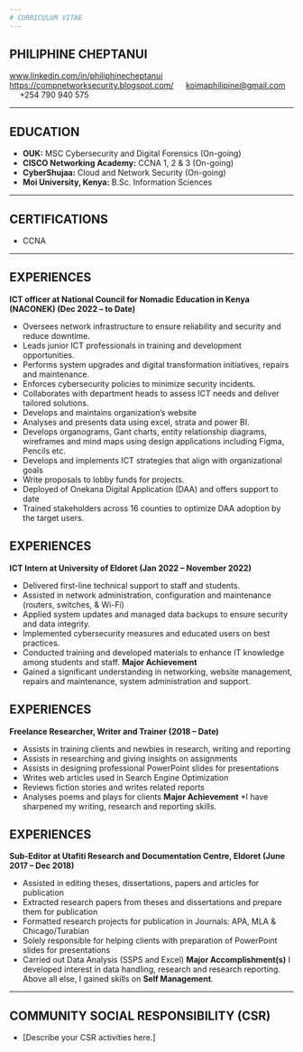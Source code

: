 ```yaml
---
# CURRICULUM VITAE
---
```

## PHILIPHINE CHEPTANUI
www.linkedin.com/in/philiphinecheptanui &emsp;
https://compnetworksecurity.blogspot.com/ &emsp;
koimaphilipine@gmail.com &emsp;
+254 790 940 575

---

## EDUCATION

* **OUK:** MSC Cybersecurity and Digital Forensics (On-going)
* **CISCO Networking Academy:** CCNA 1, 2 & 3 (On-going)
* **CyberShujaa:** Cloud and Network Security (On-going)
* **Moi University, Kenya:** B.Sc. Information Sciences
---
## CERTIFICATIONS
* CCNA 
---
## EXPERIENCES
**ICT officer at National Council for Nomadic Education in Kenya (NACONEK) (Dec 2022 – to Date)**
*	Oversees network infrastructure to ensure reliability and security and reduce downtime.
*	Leads junior ICT professionals in training and development opportunities.
*	Performs system upgrades and digital transformation initiatives, repairs and maintenance.
*	Enforces cybersecurity policies to minimize security incidents.
*	Collaborates with department heads to assess ICT needs and deliver tailored solutions.
*	Develops and maintains organization’s website
*	Analyses and presents data using excel, strata and power BI.
*	Develops organograms, Gant charts, entity relationship diagrams, wireframes and mind maps using design applications including Figma, Pencils etc.
*	Develops and implements ICT strategies that align with organizational goals
*	Write proposals to lobby funds for projects. 
*	Deployed of Onekana Digital Application (DAA) and offers support to date
*	Trained stakeholders across 16 counties to optimize DAA adoption by the target users. 
## EXPERIENCES
**ICT Intern at University of Eldoret (Jan 2022 – November 2022)**
*	Delivered first-line technical support to staff and students.
*	Assisted in network administration, configuration and maintenance (routers, switches, & Wi-Fi)
*	Applied system updates and managed data backups to ensure security and data integrity.
*	Implemented cybersecurity measures and educated users on best practices.
*	Conducted training and developed materials to enhance IT knowledge among students and staff.
**Major Achievement**
*	Gained a significant understanding in networking, website management, repairs and maintenance, system administration and support. 
## EXPERIENCES
**Freelance Researcher, Writer and Trainer (2018 – Date)**
*	Assists in training clients and newbies in research, writing and reporting
*	Assists in researching and giving insights on assignments 
*	Assists in designing professional PowerPoint slides for presentations
*	Writes web articles used in Search Engine Optimization
*	Reviews fiction stories and writes related reports
*	Analyses poems and plays for clients
**Major Achievement**
*I have sharpened my writing, research and reporting skills. 
## EXPERIENCES
**Sub-Editor at Utafiti Research and Documentation Centre, Eldoret (June 2017 – Dec 2018)**
*	Assisted in editing theses, dissertations, papers and articles for publication 
*	Extracted research papers from theses and dissertations and prepare them for publication
*	Formatted research projects for publication in Journals: APA, MLA & Chicago/Turabian
*	Solely responsible for helping clients with preparation of PowerPoint slides for presentations
*	Carried out Data Analysis (SSPS and Excel)
**Major Accomplishment(s)**
 I developed interest in data handling, research and research reporting. Above all else, I gained skills on **Self Management**. 
---

## COMMUNITY SOCIAL RESPONSIBILITY (CSR)

* [Describe your CSR activities here.]
